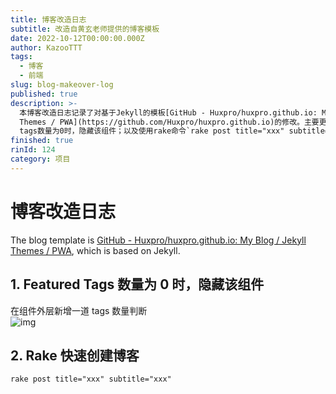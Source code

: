 ```yaml
---
title: 博客改造日志
subtitle: 改造自黄玄老师提供的博客模板
date: 2022-10-12T00:00:00.000Z
author: KazooTTT
tags:
  - 博客
  - 前端
slug: blog-makeover-log
published: true
description: >-
  本博客改造日志记录了对基于Jekyll的模板[GitHub - Huxpro/huxpro.github.io: My Blog / Jekyll
  Themes / PWA](https://github.com/Huxpro/huxpro.github.io)的修改。主要更新包括：当featured
  tags数量为0时，隐藏该组件；以及使用rake命令`rake post title="xxx" subtitle="xxx"`快速创建博客文章。
finished: true
rinId: 124
category: 项目
---
```


# 博客改造日志

The blog template is [GitHub - Huxpro/huxpro.github.io: My Blog / Jekyll Themes / PWA](https://github.com/Huxpro/huxpro.github.io), which is based on Jekyll.

## 1. Featured Tags 数量为 0 时，隐藏该组件

在组件外层新增一道 tags 数量判断  
![img](https://pictures.kazoottt.top/2024/04/20240407-05bf6c42df8ad16eada65d5a9705e2f5.png)

## 2. Rake 快速创建博客

`rake post title="xxx" subtitle="xxx"`
